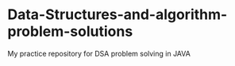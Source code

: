 # Data-Structures-and-algorithm-problem-solutions
My practice repository for DSA problem solving in JAVA
